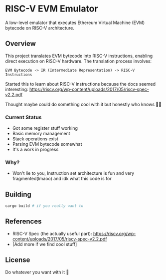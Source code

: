 # RISC-V EVM Emulator

A low-level emulator that executes Ethereum Virtual Machine (EVM) bytecode on RISC-V architecture.

## Overview

This project translates EVM bytecode into RISC-V instructions, enabling direct execution on RISC-V hardware. The translation process involves:

```
EVM Bytecode -> IR (Intermediate Representation) -> RISC-V Instructions
```

Started this to learn about RISC-V instructions because the docs seemed interesting:
https://riscv.org/wp-content/uploads/2017/05/riscv-spec-v2.2.pdf

Thought maybe could do something cool with it but honestly who knows 🤷‍♂️

### Current Status
- Got some register stuff working
- Basic memory management
- Stack operations exist
- Parsing EVM bytecode somewhat
- It's a work in progress

### Why?
- Won't lie to you, Instruction set architecture is fun and very fragmented(lmaoo) and idk what this code is for

## Building
```bash
cargo build # if you really want to
```

## References
- RISC-V Spec (the actually useful part): https://riscv.org/wp-content/uploads/2017/05/riscv-spec-v2.2.pdf
- [Add more if we find cool stuff]

## License
Do whatever you want with it 🚀